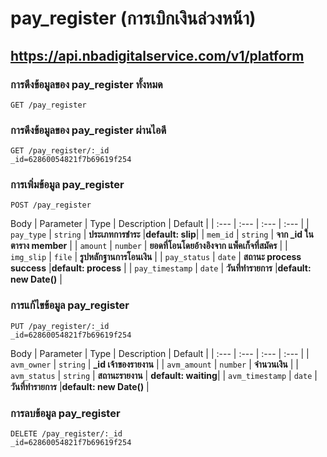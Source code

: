 # pay_register (การเบิกเงินล่วงหน้า)

## https://api.nbadigitalservice.com/v1/platform

### การดึงข้อมูลของ pay_register ทั้งหมด

```http
GET /pay_register
```

### การดึงข้อมูลของ pay_register ผ่านไอดี

```http
GET /pay_register/:_id
_id=62860054821f7b69619f254
```

### การเพิ่มข้อมูล pay_register

```http
POST /pay_register
```

Body
| Parameter | Type | Description | Default |
| :--- | :--- | :--- | :--- |
| `pay_type` | `string` | **ประเภทการชำระ** |**default: slip**|
| `mem_id` | `string` | **จาก _id ในตาราง member** |
| `amount` | `number` | **ยอดที่โอนโดยอ้างอิงจาก แพ็คเก็จที่สมัคร** |
| `img_slip` | `file` | **รูปหลักฐานการโอนเงิน** |
| `pay_status` | `date` | **สถานะ process success** |**default: process** |
| `pay_timestamp` | `date` | **วันที่ทำรายการ** |**default: new Date()** |

### การแก้ไขข้อมูล pay_register

```http
PUT /pay_register/:_id
_id=62860054821f7b69619f254
```

Body
| Parameter | Type | Description | Default |
| :--- | :--- | :--- | :--- |
| `avm_owner` | `string` | **\_id เจ้าของรายงาน** |
| `avm_amount` | `number` | **จำนวนเงิน** |
| `avm_status` | `string` | **สถานะรายงาน** | **default: waiting**|
| `avm_timestamp` | `date` | **วันที่ทำรายการ** |**default: new Date()** |

### การลบข้อมูล pay_register

```http
DELETE /pay_register/:_id
_id=62860054821f7b69619f254
```
